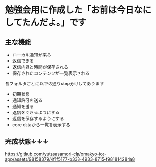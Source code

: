 # 勉強会用に作成した「お前は今日なにしてたんだよ。」です

## 主な機能
- ローカル通知が来る
- 返信できる
- 返信内容と時間が保存される
- 保存されたコンテンツが一覧表示される

各フォルダごとに以下の通りstep分けしてあります 

- 初期状態
- 通知許可を送る
- 通知を送る
- 返信をできるようにする
- 返信を保存するようにする
- core dataから一覧を表示する

## 完成状態↓↓↓
https://github.com/yutasasamori-clp/omakyo-ios-app/assets/98158379/4f1f5177-b333-4933-8715-f981814284a8

